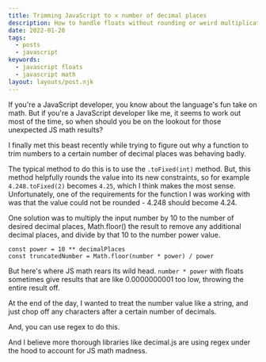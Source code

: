 ```yaml
---
title: Trimming JavaScript to x number of decimal places
description: How to handle floats without rounding or weird multiplication surprises
date: 2022-01-20
tags:
  - posts
  - javascript
keywords:
  - javascript floats
  - javascript math
layout: layouts/post.njk
---
```


If you're a JavaScript developer, you know about the language's fun take on math. But if you're a JavaScript developer like me, it seems to work out most of the time, so when should you be on the lookout for those unexpected JS math results?

I finally met this beast recently while trying to figure out why a function to trim numbers to a certain number of decimal places was behaving badly. 

The typical method to do this is to use the `.toFixed(int)` method. But, this method helpfully rounds the value into its new constraints, so for example `4.248.toFixed(2)` becomes `4.25`, which I think makes the most sense. Unfortunately, one of the requirements for the function I was working with was that the value could not be rounded - 4.248 should become 4.24.

One solution was to multiply the input number by 10 to the number of desired decimal places, Math.floor() the result to remove any additional decimal places, and divide by that 10 to the number power value.

```
const power = 10 ** decimalPlaces
const truncatedNumber = Math.floor(number * power) / power
```

But here's where JS math rears its wild head. `number * power` with floats sometimes give results that are like 0.0000000001 too low, throwing the entire result off.

At the end of the day, I wanted to treat the number value like a string, and just chop off any characters after a certain number of decimals.

And, you can use regex to do this.

<script src="https://gist.github.com/kyliepace/a1ff779de53815e3803174d1067d4c75.js"></script>

And I believe more thorough libraries like decimal.js are using regex under the hood to account for JS math madness.